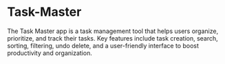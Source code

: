 # Task-Master
The Task Master app is a task management tool that helps users organize, prioritize, and track their tasks. Key features include task creation, search, sorting, filtering, undo delete, and a user-friendly interface to boost productivity and organization.
